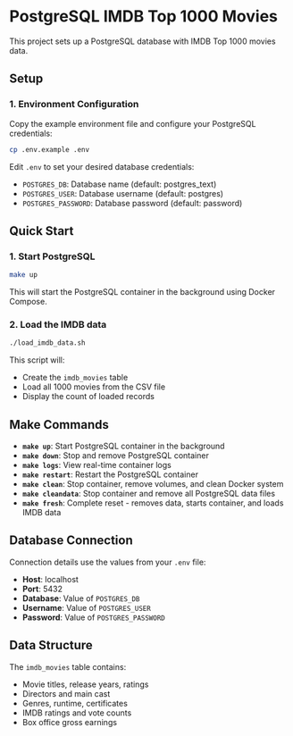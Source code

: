 # PostgreSQL IMDB Top 1000 Movies

This project sets up a PostgreSQL database with IMDB Top 1000 movies data.

## Setup

### 1. Environment Configuration

Copy the example environment file and configure your PostgreSQL credentials:

```bash
cp .env.example .env
```

Edit `.env` to set your desired database credentials:
- `POSTGRES_DB`: Database name (default: postgres_text)
- `POSTGRES_USER`: Database username (default: postgres)  
- `POSTGRES_PASSWORD`: Database password (default: password)

## Quick Start

### 1. Start PostgreSQL

```bash
make up
```

This will start the PostgreSQL container in the background using Docker Compose.

### 2. Load the IMDB data

```bash
./load_imdb_data.sh
```

This script will:
- Create the `imdb_movies` table
- Load all 1000 movies from the CSV file
- Display the count of loaded records

## Make Commands

- **`make up`**: Start PostgreSQL container in the background
- **`make down`**: Stop and remove PostgreSQL container
- **`make logs`**: View real-time container logs
- **`make restart`**: Restart the PostgreSQL container
- **`make clean`**: Stop container, remove volumes, and clean Docker system
- **`make cleandata`**: Stop container and remove all PostgreSQL data files
- **`make fresh`**: Complete reset - removes data, starts container, and loads IMDB data

## Database Connection

Connection details use the values from your `.env` file:
- **Host**: localhost
- **Port**: 5432
- **Database**: Value of `POSTGRES_DB`
- **Username**: Value of `POSTGRES_USER`
- **Password**: Value of `POSTGRES_PASSWORD`

## Data Structure

The `imdb_movies` table contains:
- Movie titles, release years, ratings
- Directors and main cast
- Genres, runtime, certificates
- IMDB ratings and vote counts
- Box office gross earnings
